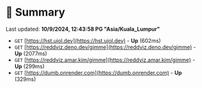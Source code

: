 # 📖 Summary
Last updated: **10/9/2024, 12:43:58 PG "Asia/Kuala_Lumpur"**

- `GET` [https://hst.ujol.dev](https://hst.ujol.dev) - **Up** (602ms)
- `GET` [https://reddviz.deno.dev/gimme](https://reddviz.deno.dev/gimme) - **Up** (2077ms)
- `GET` [https://reddviz.amar.kim/gimme](https://reddviz.amar.kim/gimme) - **Up** (299ms)
- `GET` [https://dumb.onrender.com](https://dumb.onrender.com) - **Up** (329ms)
